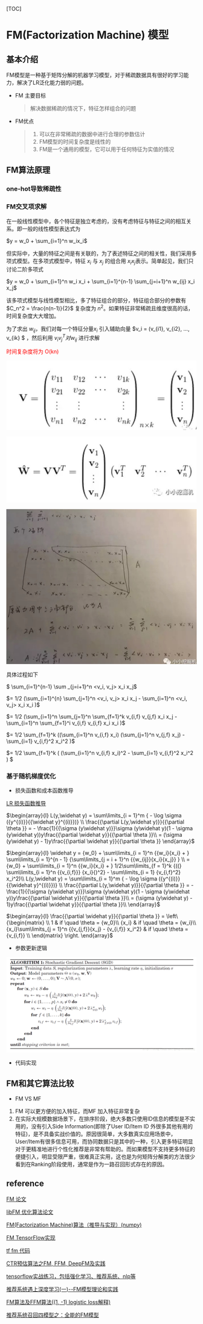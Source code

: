 [TOC]

# FM(Factorization Machine) 模型

## 基本介绍

FM模型是一种基于矩阵分解的机器学习模型，对于稀疏数据具有很好的学习能力，解决了LR泛化能力弱的问题。

- FM 主要目标
  
  > 解决数据稀疏的情况下，特征怎样组合的问题

- FM优点
  
  > 1. 可以在非常稀疏的数据中进行合理的参数估计
  > 2. FM模型的时间复杂度是线性的
  > 3. FM是一个通用的模型，它可以用于任何特征为实值的情况

## FM算法原理

### one-hot导致稀疏性

### FM交叉项求解

在一般线性模型中，各个特征是独立考虑的，没有考虑特征与特征之间的相互关系。即一般的线性模型表达式为

$y = w_0 + \sum_{i=1}^n w_ix_i$

但实际中，大量的特征之间是有关联的，为了表述特征之间的相关性，我们采用多项式模型。在多项式模型中，特征 $x_i$ 与 $x_j$ 的组合用 $x_ix_j$表示。简单起见，我们只讨论二阶多项式

$y = w_0 + \sum_{i=1}^n w_i x_i + \sum_{i=1}^{n-1} \sum_{j=i+1}^n w_{ij} x_i x_j$

该多项式模型与线性模型相比，多了特征组合的部分，特征组合部分的参数有 $C_n^2 = \frac{n(n-1)}{2}$ 复杂度为 $n^2$。如果特征非常稀疏且维度很高的话，时间复杂度大大增加。

为了求出 $w_{ij}$，我们对每一个特征分量$x_i$ 引入辅助向量 $v_i = (v_{i1}, v_{i2}, ..., v_{ik} $ ，然后利用 $v_i v_j^T 对w_{ij}$ 进行求解

<font color='red'> 时间复杂度将为 O(kn) </font>

![](./img/fm-1.jpg)

![](./img/fm-2.jpg)

![](./img/fm-3.jpg)

具体过程如下

$ \sum_{i=1}^{n-1} \sum _{j=i+1}^n <v_i, v_j> x_i x_j$

$= 1/2 (\sum_{i=1}^{n} \sum_{j=1}^n <v_i, v_j> x_i x_j - \sum_{i=1}^n <v_i, v_j> x_i x_i )$

$= 1/2 (\sum_{i=1}^n \sum_{j=1}^n \sum_{f=1}^k v_{i,f} v_{j,f} x_i x_j - \sum_{i=1}^n \sum_{f=1}^i v_{i,f} v_{i,f} x_i x_i )$

$= 1/2 \sum_{f=1}^k ((\sum_{i=1}^n v_{i,f} x_i) (\sum_{j=1}^n v_{j,f} x_j) - \sum_{i=1} v_{i,f}^2 x_i^2 )$

$= 1/2 \sum_{f=1}^k ( (\sum_{i=1}^n v_{i,f} x_i)^2 - \sum_{i=1} v_{i,f}^2 x_i^2 ) $

### 基于随机梯度优化

- 损失函数和成本函数推导

[LR 损失函数推导](https://github.com/anty-zhang/machine_learning/blob/master/loss_function/loss_function.md)

$\begin{array}{l}
L(y,\widehat y) = \sum\limits_{i = 1}^m { - \log \sigma ({y^{(i)}}{{\widehat y}^{(i)}})} \\
\frac{{\partial L(y,\widehat y)}}{{\partial \theta }} =  - \frac{1}{{\sigma (y\widehat y)}}\sigma (y\widehat y)(1 - \sigma (y\widehat y))y\frac{{\partial \widehat y}}{{\partial \theta }}\\
 = (\sigma (y\widehat y) - 1)y\frac{{\partial \widehat y}}{{\partial \theta }}
\end{array}$

$\begin{array}{l}
\widehat y = {w_0} + \sum\limits_{i = 1}^n {{w_i}{x_i} + } \sum\limits_{i = 1}^{n - 1} {\sum\limits_{j = i + 1}^n {{w_{ij}}{x_i}{x_j}} } \\
 = {w_0} + \sum\limits_{i = 1}^n {{w_i}{x_i} + } 1/2\sum\limits_{f = 1}^k {((} \sum\limits_{i = 1}^n {{v_{i,f}}} {x_i}{)^2} - \sum\limits_{i = 1} {v_{i,f}^2} x_i^2)\\
L(y,\widehat y) = \sum\limits_{i = 1}^m { - \log \sigma ({y^{(i)}}{{\widehat y}^{(i)}})} \\
\frac{{\partial L(y,\widehat y)}}{{\partial \theta }} =  - \frac{1}{{\sigma (y\widehat y)}}\sigma (y\widehat y)(1 - \sigma (y\widehat y))y\frac{{\partial \widehat y}}{{\partial \theta }}\\
 = (\sigma (y\widehat y) - 1)y\frac{{\partial \widehat y}}{{\partial \theta }}\\
\end{array}$

$\begin{array}{l}
\frac{{\partial \widehat y}}{{\partial \theta }} = \left\{\begin{matrix} \\
1 & if \quad \theta  = {w_0}\\
{x_i} & if \quad \theta  = {w_i}\\
{x_i}\sum\limits_{j = 1}^n {{v_{j,f}}{x_j} - {v_{i,f}} x_i^2}  & if \quad \theta  = {v_{i,f}} \\
\end{matrix} \right.
\end{array}$

- 参数更新逻辑

![](./img/fm-sgd.jpg)

- 代码实现

## FM和其它算法比较

- FM VS MF
1. FM 可以更方便的加入特征，而MF 加入特征非常复杂
2. 在实际大规模数据场景下，在排序阶段，绝大多数只使用ID信息的模型是不实用的，没有引入Side Information(即除了User ID/Item ID 外很多其他有用的特征)，是不具备实战价值的。原因很简单，大多数真实应用场景中，User/Item有很多信息可用，而协同数据只是其中的一种，引入更多特征明显对于更精准地进行个性化推荐是非常有帮助的。而如果模型不支持更多特征的便捷引入，明显受限严重，很难真正实用，这也是为何矩阵分解类的方法很少看到在Ranking阶段使用，通常是作为一路召回形式存在的原因。

## reference

[FM 论文](https://www.csie.ntu.edu.tw/~b97053/paper/Rendle2010FM.pdf)

[libFM 优化算法论文](https://www.csie.ntu.edu.tw/~b97053/paper/Factorization%20Machines%20with%20libFM.pdf)

[FM(Factorization Machine)算法（推导与实现）(numpy)](https://blog.csdn.net/qq_24819773/article/details/86308868)

[FM TensorFlow实现](https://github.com/Johnson0722/CTR_Prediction/tree/master)

[tf fm 代码](https://github.com/babakx/fm_tensorflow/blob/master/fm_tensorflow.ipynb)

[CTR预估算法之FM, FFM, DeepFM及实践](https://blog.csdn.net/John_xyz/article/details/78933253)

[tensorflow实战练习，包括强化学习、推荐系统、nlp等](https://github.com/princewen/tensorflow_practice/tree/master)

[推荐系统遇上深度学习(一)--FM模型理论和实践](https://www.jianshu.com/p/152ae633fb00)

[FM算法及FFM算法((1, -1) logistic loss解释)](https://www.cnblogs.com/ljygoodgoodstudydaydayup/p/6340129.html)

[推荐系统召回四模型之：全能的FM模型](https://zhuanlan.zhihu.com/p/58160982)
